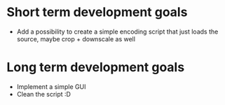 # Short term development goals
- Add a possibility to create a simple encoding script that just loads the source, maybe crop + downscale as well
  
# Long term development goals
- Implement a simple GUI
- Clean the script :D
